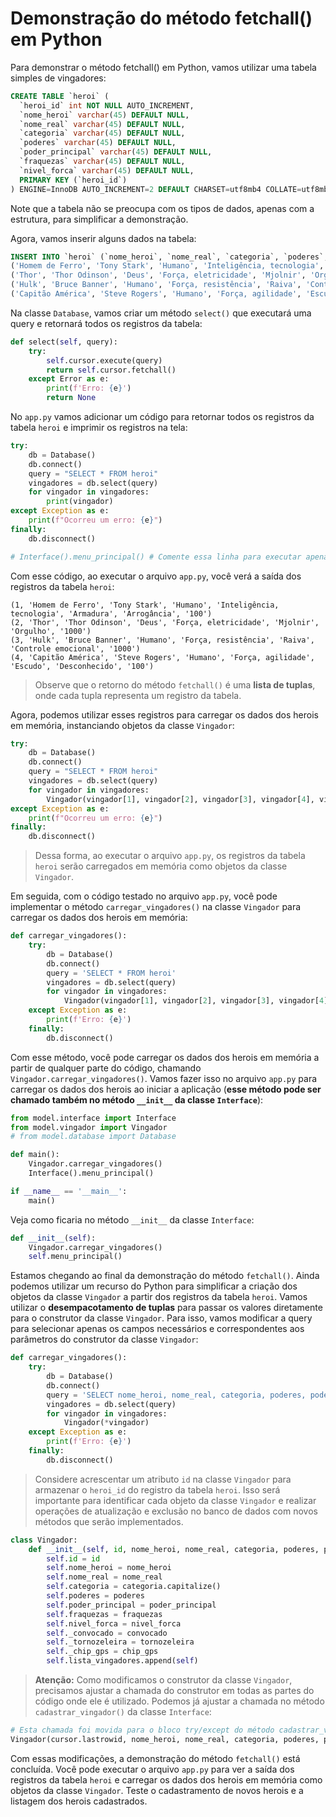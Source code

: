# Demonstração do método fetchall() em Python

Para demonstrar o método fetchall() em Python, vamos utilizar uma tabela simples de vingadores:

```sql
CREATE TABLE `heroi` (
  `heroi_id` int NOT NULL AUTO_INCREMENT,
  `nome_heroi` varchar(45) DEFAULT NULL,
  `nome_real` varchar(45) DEFAULT NULL,
  `categoria` varchar(45) DEFAULT NULL,
  `poderes` varchar(45) DEFAULT NULL,
  `poder_principal` varchar(45) DEFAULT NULL,
  `fraquezas` varchar(45) DEFAULT NULL,
  `nivel_forca` varchar(45) DEFAULT NULL,
  PRIMARY KEY (`heroi_id`)
) ENGINE=InnoDB AUTO_INCREMENT=2 DEFAULT CHARSET=utf8mb4 COLLATE=utf8mb4_0900_ai_ci
```
Note que a tabela não se preocupa com os tipos de dados, apenas com a estrutura, para simplificar a demonstração.

Agora, vamos inserir alguns dados na tabela:

```sql
INSERT INTO `heroi` (`nome_heroi`, `nome_real`, `categoria`, `poderes`, `poder_principal`, `fraquezas`, `nivel_forca`) VALUES
('Homem de Ferro', 'Tony Stark', 'Humano', 'Inteligência, tecnologia', 'Armadura', 'Arrogância', '100'),
('Thor', 'Thor Odinson', 'Deus', 'Força, eletricidade', 'Mjolnir', 'Orgulho', '1000'),
('Hulk', 'Bruce Banner', 'Humano', 'Força, resistência', 'Raiva', 'Controle emocional', '1000'),
('Capitão América', 'Steve Rogers', 'Humano', 'Força, agilidade', 'Escudo', 'Desconhecido', '100');
```

Na classe `Database`, vamos criar um método `select()` que executará uma query e retornará todos os registros da tabela:

```python
def select(self, query):
    try:
        self.cursor.execute(query)
        return self.cursor.fetchall()
    except Error as e:
        print(f'Erro: {e}')
        return None
```

No `app.py` vamos adicionar um código para retornar todos os registros da tabela `heroi` e imprimir os registros na tela:

```python
try:
    db = Database()
    db.connect()
    query = "SELECT * FROM heroi"
    vingadores = db.select(query)
    for vingador in vingadores:
        print(vingador)
except Exception as e:
    print(f"Ocorreu um erro: {e}")
finally:
    db.disconnect()

# Interface().menu_principal() # Comente essa linha para executar apenas a demonstração
```

Com esse código, ao executar o arquivo `app.py`, você verá a saída dos registros da tabela `heroi`:

```
(1, 'Homem de Ferro', 'Tony Stark', 'Humano', 'Inteligência, tecnologia', 'Armadura', 'Arrogância', '100')
(2, 'Thor', 'Thor Odinson', 'Deus', 'Força, eletricidade', 'Mjolnir', 'Orgulho', '1000')
(3, 'Hulk', 'Bruce Banner', 'Humano', 'Força, resistência', 'Raiva', 'Controle emocional', '1000')
(4, 'Capitão América', 'Steve Rogers', 'Humano', 'Força, agilidade', 'Escudo', 'Desconhecido', '100')
```

> Observe que o retorno do método `fetchall()` é uma **lista de tuplas**, onde cada tupla representa um registro da tabela.

Agora, podemos utilizar esses registros para carregar os dados dos herois em memória, instanciando objetos da classe `Vingador`:

```python	
try:
    db = Database()
    db.connect()
    query = "SELECT * FROM heroi"
    vingadores = db.select(query)
    for vingador in vingadores:
        Vingador(vingador[1], vingador[2], vingador[3], vingador[4], vingador[5], vingador[6], vingador[7], vingador[8], vingador[9])
except Exception as e:
    print(f"Ocorreu um erro: {e}")
finally:
    db.disconnect()
```

> Dessa forma, ao executar o arquivo `app.py`, os registros da tabela `heroi` serão carregados em memória como objetos da classe `Vingador`.

Em seguida, com o código testado no arquivo `app.py`, você pode implementar o método `carregar_vingadores()` na classe `Vingador` para carregar os dados dos herois em memória:

```python
def carregar_vingadores():
    try:
        db = Database()
        db.connect()
        query = 'SELECT * FROM heroi'
        vingadores = db.select(query)
        for vingador in vingadores:
            Vingador(vingador[1], vingador[2], vingador[3], vingador[4], vingador[5], vingador[6], vingador[7])
    except Exception as e:
        print(f'Erro: {e}')
    finally:
        db.disconnect()
```

Com esse método, você pode carregar os dados dos herois em memória a partir de qualquer parte do código, chamando `Vingador.carregar_vingadores()`. Vamos fazer isso no arquivo `app.py` para carregar os dados dos herois ao iniciar a aplicação (**esse método pode ser chamado também no método `__init__` da classe `Interface`**):

```python
from model.interface import Interface
from model.vingador import Vingador
# from model.database import Database

def main():
    Vingador.carregar_vingadores()
    Interface().menu_principal()

if __name__ == '__main__':
    main()
```

Veja como ficaria no método `__init__` da classe `Interface`:

```python
def __init__(self):
    Vingador.carregar_vingadores()
    self.menu_principal()
```

Estamos chegando ao final da demonstração do método `fetchall()`. Ainda podemos utilizar um recurso do Python para simplificar a criação dos objetos da classe `Vingador` a partir dos registros da tabela `heroi`. Vamos utilizar o **desempacotamento de tuplas** para passar os valores diretamente para o construtor da classe `Vingador`. Para isso, vamos modificar a query para selecionar apenas os campos necessários e correspondentes aos parâmetros do construtor da classe `Vingador`:

```python
def carregar_vingadores():
    try:
        db = Database()
        db.connect()
        query = 'SELECT nome_heroi, nome_real, categoria, poderes, poder_principal, fraquezas, nivel_forca FROM heroi'
        vingadores = db.select(query)
        for vingador in vingadores:
            Vingador(*vingador)
    except Exception as e:
        print(f'Erro: {e}')
    finally:
        db.disconnect()
```

> Considere acrescentar um atributo `id` na classe `Vingador` para armazenar o `heroi_id` do registro da tabela `heroi`. Isso será importante para identificar cada objeto da classe `Vingador` e realizar operações de atualização e exclusão no banco de dados com novos métodos que serão implementados.

```python
class Vingador:
    def __init__(self, id, nome_heroi, nome_real, categoria, poderes, poder_principal, fraquezas, nivel_forca, convocado=False, tornozeleira=False, chip_gps=False):
        self.id = id
        self.nome_heroi = nome_heroi
        self.nome_real = nome_real
        self.categoria = categoria.capitalize()
        self.poderes = poderes
        self.poder_principal = poder_principal
        self.fraquezas = fraquezas
        self.nivel_forca = nivel_forca
        self._convocado = convocado
        self._tornozeleira = tornozeleira
        self._chip_gps = chip_gps
        self.lista_vingadores.append(self)
```

> **Atenção:** Como modificamos o construtor da classe `Vingador`, precisamos ajustar a chamada do construtor em todas as partes do código onde ele é utilizado. Podemos já ajustar a chamada no método `cadastrar_vingador()` da classe `Interface`:

```python
# Esta chamada foi movida para o bloco try/except do método cadastrar_vingador()
Vingador(cursor.lastrowid, nome_heroi, nome_real, categoria, poderes, poder_principal, fraquezas, nivel_forca)
```

Com essas modificações, a demonstração do método `fetchall()` está concluída. Você pode executar o arquivo `app.py` para ver a saída dos registros da tabela `heroi` e carregar os dados dos herois em memória como objetos da classe `Vingador`. Teste o cadastramento de novos herois e a listagem dos herois cadastrados.